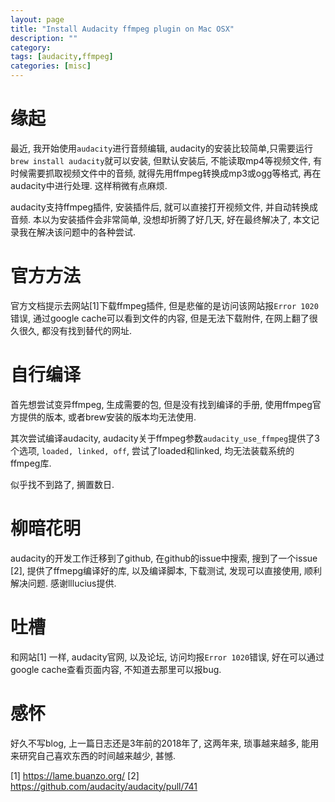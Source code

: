 ```yaml
---
layout: page
title: "Install Audacity ffmpeg plugin on Mac OSX"
description: ""
category:
tags: [audacity,ffmpeg]
categories: [misc]
---
```


# 缘起

最近, 我开始使用`audacity`进行音频编辑, audacity的安装比较简单,只需要运行`brew install audacity`就可以安装, 但默认安装后, 不能读取mp4等视频文件, 有时候需要抓取视频文件中的音频, 就得先用ffmpeg转换成mp3或ogg等格式, 再在audacity中进行处理. 这样稍微有点麻烦. 

audacity支持ffmpeg插件, 安装插件后, 就可以直接打开视频文件, 并自动转换成音频. 本以为安装插件会非常简单, 没想却折腾了好几天, 好在最终解决了, 本文记录我在解决该问题中的各种尝试.

# 官方方法

官方文档提示去网站[1]下载ffmpeg插件, 但是悲催的是访问该网站报`Error 1020`错误, 通过google cache可以看到文件的内容, 但是无法下载附件, 在网上翻了很久很久, 都没有找到替代的网址. 

# 自行编译

首先想尝试变异ffmpeg, 生成需要的包, 但是没有找到编译的手册, 使用ffmpeg官方提供的版本, 或者brew安装的版本均无法使用. 

其次尝试编译audacity, audacity关于ffmpeg参数`audacity_use_ffmpeg`提供了3个选项, `loaded, linked, off`, 尝试了loaded和linked, 均无法装载系统的 ffmpeg库. 

似乎找不到路了, 搁置数日. 

# 柳暗花明

audacity的开发工作迁移到了github, 在github的issue中搜索, 搜到了一个issue [2], 提供了ffmepg编译好的库, 以及编译脚本, 下载测试, 发现可以直接使用, 顺利解决问题. 感谢lllucius提供. 

# 吐槽

和网站[1] 一样, audacity官网, 以及论坛, 访问均报`Error 1020`错误, 好在可以通过google cache查看页面内容, 不知道去那里可以报bug. 

# 感怀

好久不写blog, 上一篇日志还是3年前的2018年了, 这两年来, 琐事越来越多, 能用来研究自己喜欢东西的时间越来越少, 甚憾. 

[1] https://lame.buanzo.org/
[2] https://github.com/audacity/audacity/pull/741